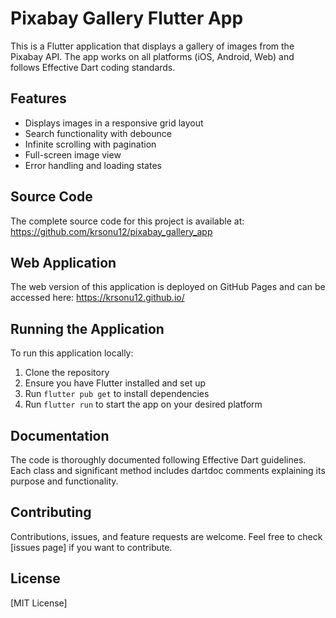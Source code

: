 # Pixabay Gallery Flutter App

This is a Flutter application that displays a gallery of images from the Pixabay API. The app works on all platforms (iOS, Android, Web) and follows Effective Dart coding standards.

## Features

- Displays images in a responsive grid layout
- Search functionality with debounce
- Infinite scrolling with pagination
- Full-screen image view
- Error handling and loading states

## Source Code

The complete source code for this project is available at: https://github.com/krsonu12/pixabay_gallery_app

## Web Application

The web version of this application is deployed on GitHub Pages and can be accessed here: https://krsonu12.github.io/

## Running the Application

To run this application locally:

1. Clone the repository
2. Ensure you have Flutter installed and set up
3. Run `flutter pub get` to install dependencies
4. Run `flutter run` to start the app on your desired platform

## Documentation

The code is thoroughly documented following Effective Dart guidelines. Each class and significant method includes dartdoc comments explaining its purpose and functionality.

## Contributing

Contributions, issues, and feature requests are welcome. Feel free to check [issues page] if you want to contribute.

## License

[MIT License]